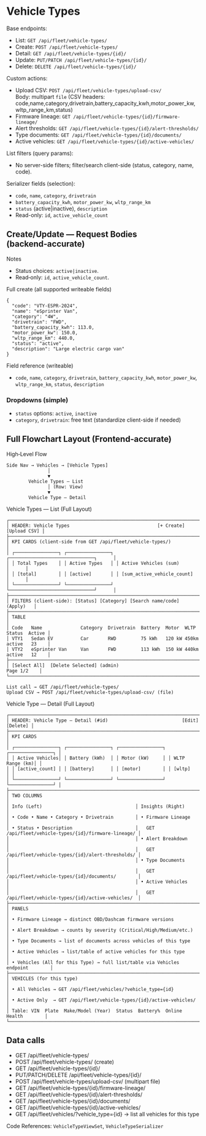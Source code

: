 # Vehicle Types

Base endpoints:
- List: `GET /api/fleet/vehicle-types/`
- Create: `POST /api/fleet/vehicle-types/`
- Detail: `GET /api/fleet/vehicle-types/{id}/`
- Update: `PUT/PATCH /api/fleet/vehicle-types/{id}/`
- Delete: `DELETE /api/fleet/vehicle-types/{id}/`

Custom actions:
- Upload CSV: `POST /api/fleet/vehicle-types/upload-csv/`  
  Body: multipart `file` (CSV headers: code,name,category,drivetrain,battery_capacity_kwh,motor_power_kw,wltp_range_km,status)
- Firmware lineage: `GET /api/fleet/vehicle-types/{id}/firmware-lineage/`
- Alert thresholds: `GET /api/fleet/vehicle-types/{id}/alert-thresholds/`
- Type documents: `GET /api/fleet/vehicle-types/{id}/documents/`
- Active vehicles: `GET /api/fleet/vehicle-types/{id}/active-vehicles/`

List filters (query params):
- No server-side filters; filter/search client-side (status, category, name, code).

Serializer fields (selection):
- `code`, `name`, `category`, `drivetrain`
- `battery_capacity_kwh`, `motor_power_kw`, `wltp_range_km`
- `status` (active|inactive), `description`
- Read-only: `id`, `active_vehicle_count`

## Create/Update — Request Bodies (backend‑accurate)

Notes
- Status choices: `active|inactive`.
- Read‑only: `id`, `active_vehicle_count`.

Full create (all supported writeable fields)

```
{
  "code": "VTY-ESPR-2024",
  "name": "eSprinter Van",
  "category": "4W",
  "drivetrain": "FWD",
  "battery_capacity_kwh": 113.0,
  "motor_power_kw": 150.0,
  "wltp_range_km": 440.0,
  "status": "active",
  "description": "Large electric cargo van"
}
```

Field reference (writeable)
- `code`, `name`, `category`, `drivetrain`, `battery_capacity_kwh`, `motor_power_kw`, `wltp_range_km`, `status`, `description`

### Dropdowns (simple)
- `status` options: `active`, `inactive`
- `category`, `drivetrain`: free text (standardize client-side if needed)

## Full Flowchart Layout (Frontend‑accurate)

High‑Level Flow

```
Side Nav → Vehicles → [Vehicle Types]
               │
               ▼
        Vehicle Types — List
               │ (Row: View)
               ▼
        Vehicle Type — Detail
```

Vehicle Types — List (Full Layout)

```
┌─────────────────────────────────────────────────────────────────────────────┐
│ HEADER: Vehicle Types                                [+ Create] [Upload CSV] │
├─────────────────────────────────────────────────────────────────────────────┤
│ KPI CARDS (client-side from GET /api/fleet/vehicle-types/)                  │
│ ┌────────────────┐ ┌────────────────┐ ┌───────────────────────────────┐      │
│ │ Total Types    │ │ Active Types   │ │ Active Vehicles (sum)        │      │
│ │ [total]        │ │ [active]       │ │ [sum_active_vehicle_count]   │      │
│ └────────────────┘ └────────────────┘ └───────────────────────────────┘      │
├─────────────────────────────────────────────────────────────────────────────┤
│ FILTERS (client-side): [Status] [Category] [Search name/code]     (Apply)   │
├─────────────────────────────────────────────────────────────────────────────┤
│ TABLE                                                                        │
│ Code   Name              Category  Drivetrain  Battery  Motor  WLTP  Status  Active │
│ VTY1   Sedan EV          Car       RWD         75 kWh   120 kW 450km active   23    │
│ VTY2   eSprinter Van     Van       FWD         113 kWh  150 kW 440km active   12    │
├─────────────────────────────────────────────────────────────────────────────┤
│ [Select All]  [Delete Selected] (admin)                          Page 1/2    │
└─────────────────────────────────────────────────────────────────────────────┘

List call → GET /api/fleet/vehicle-types/
Upload CSV → POST /api/fleet/vehicle-types/upload-csv/ (file)
```

Vehicle Type — Detail (Full Layout)

```
┌─────────────────────────────────────────────────────────────────────────────┐
│ HEADER: Vehicle Type — Detail (#id)                           [Edit] [Delete] │
├─────────────────────────────────────────────────────────────────────────────┤
│ KPI CARDS                                                                    │
│ ┌────────────────┐ ┌────────────────┐ ┌────────────────┐ ┌────────────────┐ │
│ │ Active Vehicles│ │ Battery (kWh)  │ │ Motor (kW)     │ │ WLTP Range (km)│ │
│ │ [active_count] │ │ [battery]      │ │ [motor]        │ │ [wltp]         │ │
│ └────────────────┘ └────────────────┘ └────────────────┘ └────────────────┘ │
├─────────────────────────────────────────────────────────────────────────────┤
│ TWO COLUMNS                                                                  │
│ Info (Left)                                  │ Insights (Right)              │
│ • Code • Name • Category • Drivetrain        │ • Firmware Lineage            │
│ • Status • Description                       │   GET /api/fleet/vehicle-types/{id}/firmware-lineage/ │
│                                              │ • Alert Breakdown             │
│                                              │   GET /api/fleet/vehicle-types/{id}/alert-thresholds/ │
│                                              │ • Type Documents              │
│                                              │   GET /api/fleet/vehicle-types/{id}/documents/        │
│                                              │ • Active Vehicles             │
│                                              │   GET /api/fleet/vehicle-types/{id}/active-vehicles/  │
├─────────────────────────────────────────────────────────────────────────────┤
│ PANELS                                                                        │
│ • Firmware Lineage → distinct OBD/Dashcam firmware versions                   │
│ • Alert Breakdown → counts by severity (Critical/High/Medium/etc.)            │
│ • Type Documents → list of documents across vehicles of this type             │
│ • Active Vehicles → list/table of active vehicles for this type               │
│ • Vehicles (All for this Type) → full list/table via Vehicles endpoint        │
├─────────────────────────────────────────────────────────────────────────────┤
│ VEHICLES (for this type)                                                      │
│ • All Vehicles → GET /api/fleet/vehicles/?vehicle_type={id}                   │
│ • Active Only  → GET /api/fleet/vehicle-types/{id}/active-vehicles/           │
│ Table: VIN  Plate  Make/Model (Year)  Status  Battery%  Online  Health        │
└─────────────────────────────────────────────────────────────────────────────┘
```

## Data calls
- GET /api/fleet/vehicle-types/
- POST /api/fleet/vehicle-types/  (create)
- GET /api/fleet/vehicle-types/{id}/
- PUT/PATCH/DELETE /api/fleet/vehicle-types/{id}/
- POST /api/fleet/vehicle-types/upload-csv/  (multipart file)
- GET /api/fleet/vehicle-types/{id}/firmware-lineage/
- GET /api/fleet/vehicle-types/{id}/alert-thresholds/
- GET /api/fleet/vehicle-types/{id}/documents/
- GET /api/fleet/vehicle-types/{id}/active-vehicles/
- GET /api/fleet/vehicles/?vehicle_type={id}  → list all vehicles for this type

Code References: `VehicleTypeViewSet`, `VehicleTypeSerializer`
